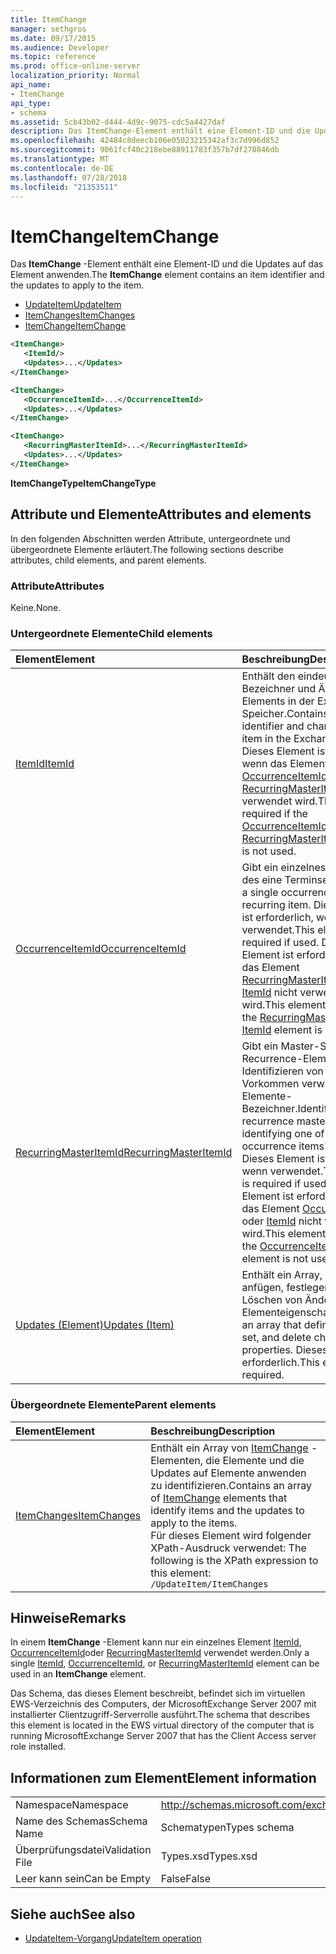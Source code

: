 ```yaml
---
title: ItemChange
manager: sethgros
ms.date: 09/17/2015
ms.audience: Developer
ms.topic: reference
ms.prod: office-online-server
localization_priority: Normal
api_name:
- ItemChange
api_type:
- schema
ms.assetid: 5cb43b02-d444-4d9c-9075-cdc5a4427daf
description: Das ItemChange-Element enthält eine Element-ID und die Updates auf das Element anwenden.
ms.openlocfilehash: 42484c8deecb106e05023215342af3c7d996d852
ms.sourcegitcommit: 9061fcf40c218ebe88911783f357b7df278846db
ms.translationtype: MT
ms.contentlocale: de-DE
ms.lasthandoff: 07/28/2018
ms.locfileid: "21353511"
---
```

# <a name="itemchange"></a><span data-ttu-id="baffd-103">ItemChange</span><span class="sxs-lookup"><span data-stu-id="baffd-103">ItemChange</span></span>

<span data-ttu-id="baffd-104">Das **ItemChange** -Element enthält eine Element-ID und die Updates auf das Element anwenden.</span><span class="sxs-lookup"><span data-stu-id="baffd-104">The **ItemChange** element contains an item identifier and the updates to apply to the item.</span></span> 
  
- [<span data-ttu-id="baffd-105">UpdateItem</span><span class="sxs-lookup"><span data-stu-id="baffd-105">UpdateItem</span></span>](updateitem.md) 
- [<span data-ttu-id="baffd-106">ItemChanges</span><span class="sxs-lookup"><span data-stu-id="baffd-106">ItemChanges</span></span>](itemchanges.md)
- [<span data-ttu-id="baffd-107">ItemChange</span><span class="sxs-lookup"><span data-stu-id="baffd-107">ItemChange</span></span>](itemchange.md)
  
```xml
<ItemChange>
   <ItemId/>
   <Updates>...</Updates>
</ItemChange>
```

```xml
<ItemChange>
   <OccurrenceItemId>...</OccurrenceItemId>
   <Updates>...</Updates>
</ItemChange>
```

```xml
<ItemChange>
   <RecurringMasterItemId>...</RecurringMasterItemId>
   <Updates>...</Updates>
</ItemChange>
```

<span data-ttu-id="baffd-108">**ItemChangeType**</span><span class="sxs-lookup"><span data-stu-id="baffd-108">**ItemChangeType**</span></span>

## <a name="attributes-and-elements"></a><span data-ttu-id="baffd-109">Attribute und Elemente</span><span class="sxs-lookup"><span data-stu-id="baffd-109">Attributes and elements</span></span>

<span data-ttu-id="baffd-110">In den folgenden Abschnitten werden Attribute, untergeordnete und übergeordnete Elemente erläutert.</span><span class="sxs-lookup"><span data-stu-id="baffd-110">The following sections describe attributes, child elements, and parent elements.</span></span>
  
### <a name="attributes"></a><span data-ttu-id="baffd-111">Attribute</span><span class="sxs-lookup"><span data-stu-id="baffd-111">Attributes</span></span>

<span data-ttu-id="baffd-112">Keine.</span><span class="sxs-lookup"><span data-stu-id="baffd-112">None.</span></span>
  
### <a name="child-elements"></a><span data-ttu-id="baffd-113">Untergeordnete Elemente</span><span class="sxs-lookup"><span data-stu-id="baffd-113">Child elements</span></span>

|<span data-ttu-id="baffd-114">**Element**</span><span class="sxs-lookup"><span data-stu-id="baffd-114">**Element**</span></span>|<span data-ttu-id="baffd-115">**Beschreibung**</span><span class="sxs-lookup"><span data-stu-id="baffd-115">**Description**</span></span>|
|:-----|:-----|
|[<span data-ttu-id="baffd-116">ItemId</span><span class="sxs-lookup"><span data-stu-id="baffd-116">ItemId</span></span>](itemid.md) <br/> |<span data-ttu-id="baffd-117">Enthält den eindeutigen Bezeichner und Ändern eines Elements in der Exchange-Speicher.</span><span class="sxs-lookup"><span data-stu-id="baffd-117">Contains the unique identifier and change key of an item in the Exchange store.</span></span> <span data-ttu-id="baffd-118">Dieses Element ist erforderlich, wenn das Element [OccurrenceItemId](occurrenceitemid.md) oder [RecurringMasterItemId](recurringmasteritemid.md) nicht verwendet wird.</span><span class="sxs-lookup"><span data-stu-id="baffd-118">This element is required if the [OccurrenceItemId](occurrenceitemid.md) or [RecurringMasterItemId](recurringmasteritemid.md) element is not used.</span></span>  <br/> |
|[<span data-ttu-id="baffd-119">OccurrenceItemId</span><span class="sxs-lookup"><span data-stu-id="baffd-119">OccurrenceItemId</span></span>](occurrenceitemid.md) <br/> |<span data-ttu-id="baffd-120">Gibt ein einzelnes Vorkommen des eine Terminserie.</span><span class="sxs-lookup"><span data-stu-id="baffd-120">Identifies a single occurrence of a recurring item.</span></span> <span data-ttu-id="baffd-121">Dieses Element ist erforderlich, wenn verwendet.</span><span class="sxs-lookup"><span data-stu-id="baffd-121">This element is required if used.</span></span> <span data-ttu-id="baffd-122">Dieses Element ist erforderlich, wenn das Element [RecurringMasterItemId](recurringmasteritemid.md) oder [ItemId](itemid.md) nicht verwendet wird.</span><span class="sxs-lookup"><span data-stu-id="baffd-122">This element is required if the [RecurringMasterItemId](recurringmasteritemid.md) or [ItemId](itemid.md) element is not used.</span></span>  <br/> |
|[<span data-ttu-id="baffd-123">RecurringMasterItemId</span><span class="sxs-lookup"><span data-stu-id="baffd-123">RecurringMasterItemId</span></span>](recurringmasteritemid.md) <br/> |<span data-ttu-id="baffd-124">Gibt ein Master-Shape Recurrence-Element durch das Identifizieren von seine Vorkommen verwandte Elemente-Bezeichner.</span><span class="sxs-lookup"><span data-stu-id="baffd-124">Identifies a recurrence master item by identifying one of its related occurrence items' identifiers.</span></span> <span data-ttu-id="baffd-125">Dieses Element ist erforderlich, wenn verwendet.</span><span class="sxs-lookup"><span data-stu-id="baffd-125">This element is required if used.</span></span> <span data-ttu-id="baffd-126">Dieses Element ist erforderlich, wenn das Element [OccurrenceItemId](occurrenceitemid.md) oder [ItemId](itemid.md) nicht verwendet wird.</span><span class="sxs-lookup"><span data-stu-id="baffd-126">This element is required if the [OccurrenceItemId](occurrenceitemid.md) or [ItemId](itemid.md) element is not used.</span></span>  <br/> |
|[<span data-ttu-id="baffd-127">Updates (Element)</span><span class="sxs-lookup"><span data-stu-id="baffd-127">Updates (Item)</span></span>](updates-item.md) <br/> |<span data-ttu-id="baffd-128">Enthält ein Array, definiert anfügen, festlegen und Löschen von Änderungen an Elementeigenschaften.</span><span class="sxs-lookup"><span data-stu-id="baffd-128">Contains an array that defines append, set, and delete changes to item properties.</span></span> <span data-ttu-id="baffd-129">Dieses Element ist erforderlich.</span><span class="sxs-lookup"><span data-stu-id="baffd-129">This element is required.</span></span>  <br/> |
   
### <a name="parent-elements"></a><span data-ttu-id="baffd-130">Übergeordnete Elemente</span><span class="sxs-lookup"><span data-stu-id="baffd-130">Parent elements</span></span>

|<span data-ttu-id="baffd-131">**Element**</span><span class="sxs-lookup"><span data-stu-id="baffd-131">**Element**</span></span>|<span data-ttu-id="baffd-132">**Beschreibung**</span><span class="sxs-lookup"><span data-stu-id="baffd-132">**Description**</span></span>|
|:-----|:-----|
|[<span data-ttu-id="baffd-133">ItemChanges</span><span class="sxs-lookup"><span data-stu-id="baffd-133">ItemChanges</span></span>](itemchanges.md) <br/> |<span data-ttu-id="baffd-134">Enthält ein Array von [ItemChange](itemchange.md) -Elementen, die Elemente und die Updates auf Elemente anwenden zu identifizieren.</span><span class="sxs-lookup"><span data-stu-id="baffd-134">Contains an array of [ItemChange](itemchange.md) elements that identify items and the updates to apply to the items.</span></span>  <br/> <span data-ttu-id="baffd-135">Für dieses Element wird folgender XPath-Ausdruck verwendet: </span><span class="sxs-lookup"><span data-stu-id="baffd-135">The following is the XPath expression to this element:</span></span>  <br/>  `/UpdateItem/ItemChanges` <br/> |
   
## <a name="remarks"></a><span data-ttu-id="baffd-136">Hinweise</span><span class="sxs-lookup"><span data-stu-id="baffd-136">Remarks</span></span>

<span data-ttu-id="baffd-137">In einem **ItemChange** -Element kann nur ein einzelnes Element [ItemId](itemid.md), [OccurrenceItemId](occurrenceitemid.md)oder [RecurringMasterItemId](recurringmasteritemid.md) verwendet werden.</span><span class="sxs-lookup"><span data-stu-id="baffd-137">Only a single [ItemId](itemid.md), [OccurrenceItemId](occurrenceitemid.md), or [RecurringMasterItemId](recurringmasteritemid.md) element can be used in an **ItemChange** element.</span></span> 
  
<span data-ttu-id="baffd-138">Das Schema, das dieses Element beschreibt, befindet sich im virtuellen EWS-Verzeichnis des Computers, der MicrosoftExchange Server 2007 mit installierter Clientzugriff-Serverrolle ausführt.</span><span class="sxs-lookup"><span data-stu-id="baffd-138">The schema that describes this element is located in the EWS virtual directory of the computer that is running MicrosoftExchange Server 2007 that has the Client Access server role installed.</span></span>
  
## <a name="element-information"></a><span data-ttu-id="baffd-139">Informationen zum Element</span><span class="sxs-lookup"><span data-stu-id="baffd-139">Element information</span></span>

|||
|:-----|:-----|
|<span data-ttu-id="baffd-140">Namespace</span><span class="sxs-lookup"><span data-stu-id="baffd-140">Namespace</span></span>  <br/> |http://schemas.microsoft.com/exchange/services/2006/types  <br/> |
|<span data-ttu-id="baffd-141">Name des Schemas</span><span class="sxs-lookup"><span data-stu-id="baffd-141">Schema Name</span></span>  <br/> |<span data-ttu-id="baffd-142">Schematypen</span><span class="sxs-lookup"><span data-stu-id="baffd-142">Types schema</span></span>  <br/> |
|<span data-ttu-id="baffd-143">Überprüfungsdatei</span><span class="sxs-lookup"><span data-stu-id="baffd-143">Validation File</span></span>  <br/> |<span data-ttu-id="baffd-144">Types.xsd</span><span class="sxs-lookup"><span data-stu-id="baffd-144">Types.xsd</span></span>  <br/> |
|<span data-ttu-id="baffd-145">Leer kann sein</span><span class="sxs-lookup"><span data-stu-id="baffd-145">Can be Empty</span></span>  <br/> |<span data-ttu-id="baffd-146">False</span><span class="sxs-lookup"><span data-stu-id="baffd-146">False</span></span>  <br/> |
   
## <a name="see-also"></a><span data-ttu-id="baffd-147">Siehe auch</span><span class="sxs-lookup"><span data-stu-id="baffd-147">See also</span></span>

- [<span data-ttu-id="baffd-148">UpdateItem-Vorgang</span><span class="sxs-lookup"><span data-stu-id="baffd-148">UpdateItem operation</span></span>](updateitem-operation.md)

